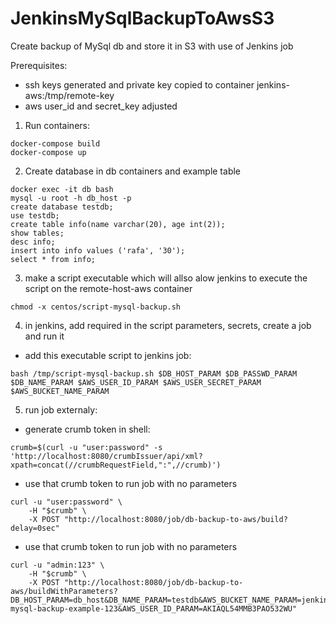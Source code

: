 # JenkinsMySqlBackupToAwsS3

Create backup of MySql db and store it in S3 with use of Jenkins job

Prerequisites:
- ssh keys generated and private key copied to container jenkins-aws:/tmp/remote-key
- aws user_id and secret_key adjusted

1. Run containers:
```
docker-compose build
docker-compose up
```

2. Create database in db containers and example table
```
docker exec -it db bash
mysql -u root -h db_host -p
create database testdb;
use testdb;
create table info(name varchar(20), age int(2));
show tables;
desc info;  
insert into info values ('rafa', '30');
select * from info;
```

3. make a script executable which will allso alow jenkins to execute the script on the remote-host-aws container
```
chmod -x centos/script-mysql-backup.sh
```

4. in jenkins, add required in the script parameters, secrets, create a job and run it
- add this executable script to jenkins job:
```
bash /tmp/script-mysql-backup.sh $DB_HOST_PARAM $DB_PASSWD_PARAM $DB_NAME_PARAM $AWS_USER_ID_PARAM $AWS_USER_SECRET_PARAM $AWS_BUCKET_NAME_PARAM
```

5. run job externaly:
- generate crumb token in shell:
```
crumb=$(curl -u "user:password" -s 'http://localhost:8080/crumbIssuer/api/xml?xpath=concat(//crumbRequestField,":",//crumb)')
```
- use that crumb token to run job with no parameters
```
curl -u "user:password" \
    -H "$crumb" \
    -X POST "http://localhost:8080/job/db-backup-to-aws/build?delay=0sec"
```
- use that crumb token to run job with no parameters
```
curl -u "admin:123" \
    -H "$crumb" \
    -X POST "http://localhost:8080/job/db-backup-to-aws/buildWithParameters?DB_HOST_PARAM=db_host&DB_NAME_PARAM=testdb&AWS_BUCKET_NAME_PARAM=jenkins-mysql-backup-example-123&AWS_USER_ID_PARAM=AKIAQL54MMB3PAO532WU"
```
